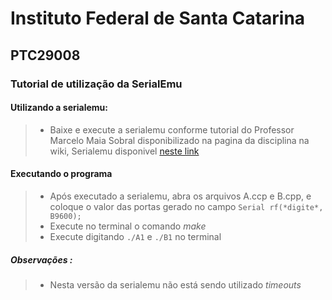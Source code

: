 # Instituto Federal de Santa Catarina
## PTC29008

### Tutorial de utilização da SerialEmu

#### Utilizando a serialemu:
>- Baixe e execute a serialemu conforme tutorial do Professor Marcelo Maia Sobral disponibilizado na pagina da disciplina na wiki, Serialemu disponivel [neste link](http://tele.sj.ifsc.edu.br/~msobral/ptc/Serialemu.zip)

#### Executando o programa
>- Após executado a serialemu, abra os arquivos A.ccp e B.cpp, e coloque o valor das portas gerado no campo `Serial rf(*digite*, B9600);`
>- Execute no terminal o comando *make*
>- Execute digitando `./A1` e `./B1` no terminal

##### Observações : 
>- Nesta versão da serialemu não está sendo utilizado *timeouts*



